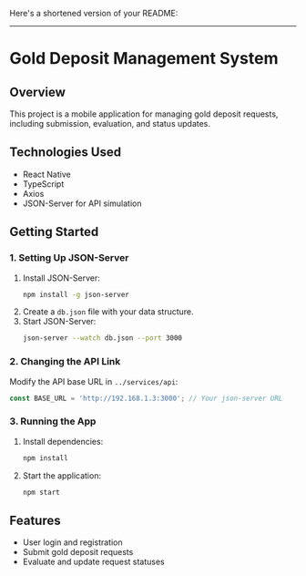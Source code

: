 Here's a shortened version of your README:

---

# Gold Deposit Management System

## Overview
This project is a mobile application for managing gold deposit requests, including submission, evaluation, and status updates.

## Technologies Used
- React Native
- TypeScript
- Axios
- JSON-Server for API simulation

## Getting Started

### 1. Setting Up JSON-Server
1. Install JSON-Server:
   ```bash
   npm install -g json-server
   ```
2. Create a `db.json` file with your data structure.
3. Start JSON-Server:
   ```bash
   json-server --watch db.json --port 3000
   ```

### 2. Changing the API Link
Modify the API base URL in `../services/api`:
```javascript
const BASE_URL = 'http://192.168.1.3:3000'; // Your json-server URL
```

### 3. Running the App
1. Install dependencies:
   ```bash
   npm install
   ```
2. Start the application:
   ```bash
   npm start
   ```

## Features
- User login and registration
- Submit gold deposit requests
- Evaluate and update request statuses

